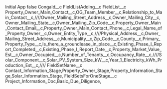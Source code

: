 <?xml version="1.0" encoding="UTF-8"?>
<CustomMetadata xmlns="http://soap.sforce.com/2006/04/metadata" xmlns:xsi="http://www.w3.org/2001/XMLSchema-instance" xmlns:xsd="http://www.w3.org/2001/XMLSchema">
    <label>Initial App</label>
    <protected>false</protected>
    <values>
        <field>CongaId__c</field>
        <value xsi:nil="true"/>
    </values>
    <values>
        <field>FieldListAdding__c</field>
        <value xsi:nil="true"/>
    </values>
    <values>
        <field>FieldList__c</field>
        <value xsi:type="xsd:string">Property_Owner_Main_Contact__c,OG_Team_Member__c,Relationship_to_Main_Contact__c,////Owner_Mailing_Street_Address__c,Owner_Mailing_City__c,Owner_Mailing_State__c,Owner_Mailing_Zip_Code__c,Property_Owner_Main_Contact_Email__c,Property_Owner_Main_Contact_Phone__c,Legal_Name_of_Property_Owner__c,Owner_Entity_Type__c,////Physical_Address__c,Owner_Mailing_Street_Address__c,Municipality__c,Zip_Code__c,County__c,Primary_Property_Type__c,Is_there_a_groundlease_in_place__c,Existing_Phase_I_Report_Completed__c,Existing_Phase_I_Report_Date__c,Property_Market_Value_Est__c,Owner_Occupied__c,Number_of_Tenants__c,Occupancy_Rate__c,////Solar_Component__c,Solar_PV_System_Size_kW__c,Year_1_Electricity_kWh_Production_Est__c,////</value>
    </values>
    <values>
        <field>FieldSetName__c</field>
        <value xsi:type="xsd:string">Contact_Information_Stage,Property_Owner_Stage,Property_Information_Stage,Solar_Information_Stage,</value>
    </values>
    <values>
        <field>FieldSetsForOneStage__c</field>
        <value xsi:type="xsd:string">Project_Information_Doc,Basic_Due_Diligence,</value>
    </values>
</CustomMetadata>
